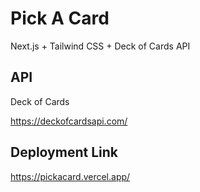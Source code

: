 # Pick A Card

Next.js + Tailwind CSS + Deck of Cards API

## API
Deck of Cards

https://deckofcardsapi.com/

## Deployment Link

https://pickacard.vercel.app/